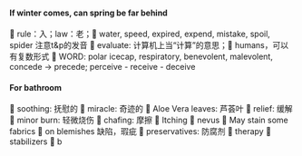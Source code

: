 #### If winter comes, can spring be far behind

🐛 rule：入；law：老；🐛 water, speed, expired, expend, mistake, spoil, spider 注意t&p的发音 🐛 evaluate: 计算机上当“计算”的意思；🐛 humans，可以有复数形式
🐛 WORD: polar icecap, respiratory, benevolent, malevolent, concede -> precede; perceive - receive - deceive


#### For bathroom
🐛 soothing: 抚慰的 🐛 miracle: 奇迹的 🐛 Aloe Vera leaves: 芦荟叶 🐛 relief: 缓解 🐛 minor burn: 轻微烧伤 🐛 chafing: 摩擦 🐛 Itching 🐛 nevus 🐛 May stain some fabrics 🐛 on blemishes 缺陷，瑕疵 🐛 preservatives: 防腐剂 🐛 therapy 🐛 stabilizers 🐛 b
<!--stackedit_data:
eyJoaXN0b3J5IjpbLTQ3MjA2NzcxNV19
-->